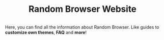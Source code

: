 <div align="center" style="display:flex; justify-content:center;">
    <h1>Random Browser Website</h1>
</div>

Here, you can find all the information about Random Browser. Like guides to **customize own themes**, **FAQ** and **more**!